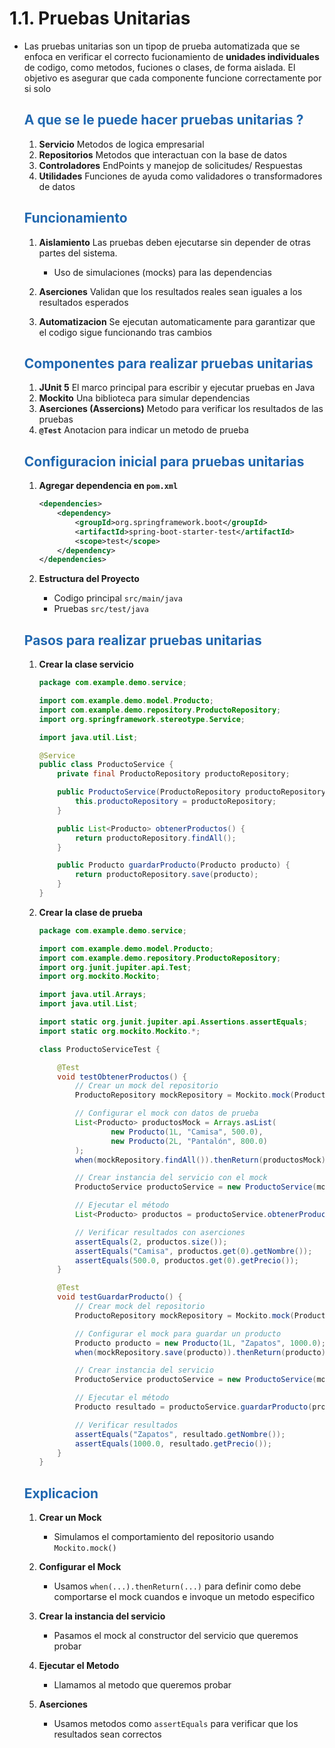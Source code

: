 # 1.1. Pruebas Unitarias

* Las pruebas unitarias son un tipop de prueba automatizada que se enfoca en verificar el correcto fucionamiento de **unidades individuales** de codigo, como metodos, fuciones o clases, de forma aislada. El objetivo es asegurar que cada componente funcione correctamente por si solo

    ## <span style="color:#2168b0">A que se le puede hacer pruebas unitarias ?</span>
    
    1. **Servicio** Metodos de logica empresarial
    2. **Repositorios** Metodos que interactuan con la base de datos
    3. **Controladores**  EndPoints y manejop de solicitudes/ Respuestas
    4. **Utilidades** Funciones de ayuda como validadores o transformadores de datos
    
    ## <span style="color:#2168b0">Funcionamiento</span>
    
    1. **Aislamiento** Las pruebas deben ejecutarse sin depender de otras partes del sistema.
    
        * Uso de simulaciones (mocks) para las dependencias
        
    2. **Aserciones** Validan que los resultados reales sean iguales a los resultados esperados
    
    3. **Automatizacion** Se ejecutan automaticamente para garantizar que el codigo sigue funcionando tras cambios
    

    ## <span style="color:#2168b0">Componentes para realizar pruebas unitarias</span>
    
    1. **JUnit 5** El marco principal para escribir y ejecutar pruebas en Java
    2. **Mockito** Una biblioteca para simular dependencias
    3. **Aserciones (Assercions)** Metodo para verificar los resultados de las pruebas
    4. **`@Test`** Anotacion para indicar un metodo de prueba
    
    ## <span style="color:#2168b0">Configuracion inicial para pruebas unitarias</span>
    
    1. **Agregar dependencia en `pom.xml`**
    
        ```xml
        <dependencies>
            <dependency>
                <groupId>org.springframework.boot</groupId>
                <artifactId>spring-boot-starter-test</artifactId>
                <scope>test</scope>
            </dependency>
        </dependencies>
        ```
    2. **Estructura del Proyecto**
        
        * Codigo principal `src/main/java`
        * Pruebas `src/test/java`
        
    ## <span style="color:#2168b0">Pasos para realizar pruebas unitarias</span>
    
    1. **Crear la clase servicio**
    
        ```java
        package com.example.demo.service;

        import com.example.demo.model.Producto;
        import com.example.demo.repository.ProductoRepository;
        import org.springframework.stereotype.Service;

        import java.util.List;

        @Service
        public class ProductoService {
            private final ProductoRepository productoRepository;

            public ProductoService(ProductoRepository productoRepository) {
                this.productoRepository = productoRepository;
            }

            public List<Producto> obtenerProductos() {
                return productoRepository.findAll();
            }

            public Producto guardarProducto(Producto producto) {
                return productoRepository.save(producto);
            }
        }
        ```
    2. **Crear la clase de prueba**
    
        ```java
        package com.example.demo.service;

        import com.example.demo.model.Producto;
        import com.example.demo.repository.ProductoRepository;
        import org.junit.jupiter.api.Test;
        import org.mockito.Mockito;

        import java.util.Arrays;
        import java.util.List;

        import static org.junit.jupiter.api.Assertions.assertEquals;
        import static org.mockito.Mockito.*;

        class ProductoServiceTest {

            @Test
            void testObtenerProductos() {
                // Crear un mock del repositorio
                ProductoRepository mockRepository = Mockito.mock(ProductoRepository.class);

                // Configurar el mock con datos de prueba
                List<Producto> productosMock = Arrays.asList(
                        new Producto(1L, "Camisa", 500.0),
                        new Producto(2L, "Pantalón", 800.0)
                );
                when(mockRepository.findAll()).thenReturn(productosMock);

                // Crear instancia del servicio con el mock
                ProductoService productoService = new ProductoService(mockRepository);

                // Ejecutar el método
                List<Producto> productos = productoService.obtenerProductos();

                // Verificar resultados con aserciones
                assertEquals(2, productos.size());
                assertEquals("Camisa", productos.get(0).getNombre());
                assertEquals(500.0, productos.get(0).getPrecio());
            }

            @Test
            void testGuardarProducto() {
                // Crear mock del repositorio
                ProductoRepository mockRepository = Mockito.mock(ProductoRepository.class);

                // Configurar el mock para guardar un producto
                Producto producto = new Producto(1L, "Zapatos", 1000.0);
                when(mockRepository.save(producto)).thenReturn(producto);

                // Crear instancia del servicio
                ProductoService productoService = new ProductoService(mockRepository);

                // Ejecutar el método
                Producto resultado = productoService.guardarProducto(producto);

                // Verificar resultados
                assertEquals("Zapatos", resultado.getNombre());
                assertEquals(1000.0, resultado.getPrecio());
            }
        }
        ```

    ## <span style="color:#2168b0">Explicacion</span>
    
    1. **Crear un Mock**
        * Simulamos el comportamiento del repositorio usando `Mockito.mock()`
        
    2. **Configurar el Mock**
        * Usamos `when(...).thenReturn(...)` para definir como debe comportarse el mock cuandos e invoque un metodo especifico
        
    3. **Crear la instancia del servicio**
        * Pasamos el mock al constructor del servicio que queremos probar
        
    4. **Ejecutar el Metodo**
        * Llamamos al metodo que queremos probar
        
    5. **Aserciones**
        * Usamos metodos como `assertEquals` para verificar que los resultados sean correctos
        


        
        
    



    
